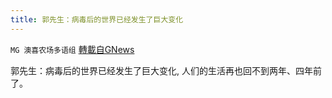 ```yaml
---
title: 郭先生：病毒后的世界已经发生了巨大变化
---
```

`MG 澳喜农场多语组` [轉載自GNews](https://gnews.org/zh-hans/1558463/)

郭先生：病毒后的世界已经发生了巨大变化, 人们的生活再也回不到两年、四年前了。
